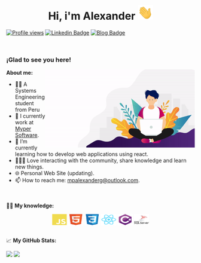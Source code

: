 <h1 align="center">Hi, i'm Alexander <img src="https://raw.githubusercontent.com/ABSphreak/ABSphreak/master/gifs/Hi.gif" width="40" /></h1>


[![Profile views](https://komarev.com/ghpvc/?username=AlexanderG8&style=flat-square)](https://github.com/AlexanderG8)
[![Linkedin Badge](https://img.shields.io/badge/-LinkedIn-0e76a8?style=flat-square&logo=Linkedin&logoColor=white)](https://www.linkedin.com/in/alexander-gomez-130587268/)
[![Blog Badge](https://img.shields.io/badge/Website-3b5998?style=flat-square&logo=google-chrome&logoColor=white)](updating)

</br>

### ¡Glad to see you here!

<img align="right" alt="Gif" src="https://raw.githubusercontent.com/AlexanderG8/alexanderg8/master/images/programming.gif" width="400" />


**About me:**

- 👨‍💻 A Systems Engineering student from Peru
- 🏢 I currently work at <a href="https://myper.com.pe/" target="_blank">Myper Software</a>.
- 📝 I’m currently learning how to develop web applications using react. 
- 🧑‍🤝‍🧑 Love interacting with the community, share knowledge and learn new things.
- 🌐 Personal Web Site (updating).
- 📫 How to reach me: mpalexanderg@outlook.com.

</br>

👨‍💻 **My knowledge:**

<div align="center">
  <img align="center" alt="Js" height="30" width="40" src="https://raw.githubusercontent.com/devicons/devicon/master/icons/javascript/javascript-plain.svg">  
  <img align="center" alt="HTML" height="30" width="40" src="https://raw.githubusercontent.com/devicons/devicon/master/icons/html5/html5-original.svg">
  <img align="center" alt="CSS" height="30" width="40" src="https://raw.githubusercontent.com/devicons/devicon/master/icons/css3/css3-original.svg">
  <img align="center" alt="React" height="30" width="40" src="https://raw.githubusercontent.com/devicons/devicon/master/icons/react/react-original.svg">
  <img align="center" alt="Csharp" height="30" width="40" src="https://raw.githubusercontent.com/devicons/devicon/master/icons/csharp/csharp-original.svg">
  <img align="center" alt="Csharp" height="30" width="40" src="https://raw.githubusercontent.com/AlexanderG8/alexanderg8/master/images/sqlserver.png">
</div>

<br>

📈 **My GitHub Stats:**

<p>
  <img height="180em" src="https://github-readme-stats.vercel.app/api?username=AlexanderG8&show_icons=true&hide_border=true&&count_private=true&include_all_commits=true" />
  <img height="180em" src="https://github-readme-stats.vercel.app/api/top-langs/?username=AlexanderG8&show_icons=false&hide_border=true&layout=compact&langs_count=8&hide=javascript"/>
</p>
